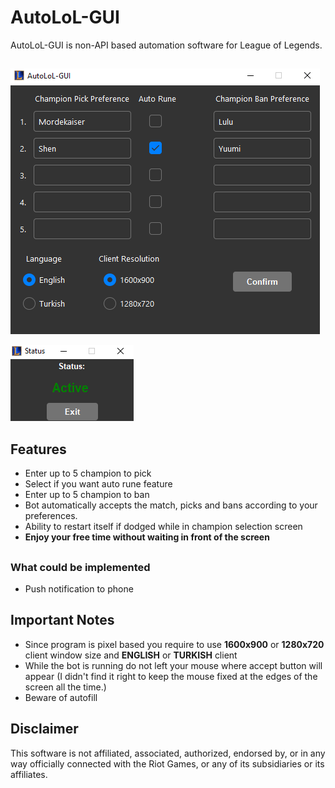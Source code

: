 # AutoLoL-GUI
AutoLoL-GUI is non-API based automation software for League of Legends.
##
![Screenshot1](app1.png)

![Screenshot2](app2.png)
##

## Features
- Enter up to 5 champion to pick
- Select if you want auto rune feature
- Enter up to 5 champion to ban
- Bot automatically accepts the match, picks and bans according to your preferences.
- Ability to restart itself if dodged while in champion selection screen
- **Enjoy your free time without waiting in front of the screen**

##

### What could be implemented
- Push notification to phone

## Important Notes
- Since program is pixel based you require to use **1600x900** or **1280x720** client window size and **ENGLISH** or **TURKISH** client
- While the bot is running do not left your mouse where accept button will appear (I didn't find it right to keep the mouse fixed at the edges of the screen all the time.)
- Beware of autofill

## Disclaimer
This software is not affiliated, associated, authorized, endorsed by, or in any way officially connected with the Riot Games, or any of its subsidiaries or its affiliates.
